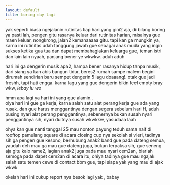 ```yaml
---
layout: default
title: boring day lagi
---
```


yak seperti biasa ngejalanin rutinitas tiap hari yang gini2 aja, di bilang boring ya pasti lah, pengen gitu rasanya keluar dari rutinitas harian, misalnya gue maen keluar, nongkrong, jalan2 kemanaaaaa gitu. tapi kan ga mungkin ya, karna ini rutinitas udah tanggung jawab gue sebagai anak muda yang ingin sukses ketika gua tua dan dapat membahagiakan keluarga gue, teman istri dan lain lain nyaah, panjang bener ye wkwkw. aduh aduh



hari ini ga dengerin musik apa2, hampa bener rasanya hidup tanpa musik, dari siang ya kan abis bangun tidur, beres2 rumah sampe malem begini dirumah sendirian baru sempet dengerin 5 lagu doaaang!. otak gue jadi freshh, tapi hati engga. karna lagu yang gue dengerin bikin feel empty bray wkw, _lebay lu wo_


hmm apa lagi ya hari ini yang gue alamin..  
oiya hari ini gue ga kerja, karna salah satu alat perang kerja gue ada yang rusak. dan gue harus menggantinya dengan segera sebelum hari H, aduh pusing nyari alat perang penggantinya, sebenernya bukan susah nyari penggantinya sih, nyari duitnya susah wkwkkw, yasudaaa laah



ohya kan gue nanti tanggal 25 mau nonton payung teduh sama naif di rooftop pamulang square di acara closing cup nya sekolah si vieri, tadinya sih ga pengen gue kesono, berhubung anak2 band gue pada dateng semua, yaudah deh mau ga mau gue dateng juga, bukan terpaksa sih, gue seneng aja gitu kalo rame2, lagian anak2 juga pada mau nyari cem2an, biarlah semoga pada dapet cem2an di acara itu, ohiya tadinya gue mau ngajak salah satu temen cewe di contact bbm gue, tapi siapa yak yang mau di ajak wkwk



okelah hari ini cukup report nya
besok lagi yak , babay